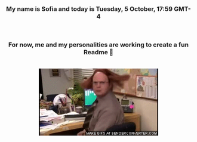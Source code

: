 


<div align="center">
<h3 >My name is Sofia and today is Tuesday, 5 October, 17:59 GMT-4</h3><br>
<h3 >For now, me and my personalities are working to create a fun Readme 👋
</h3><br>
<img src='img/dwight.gif' alt='working...'/>
</div>
